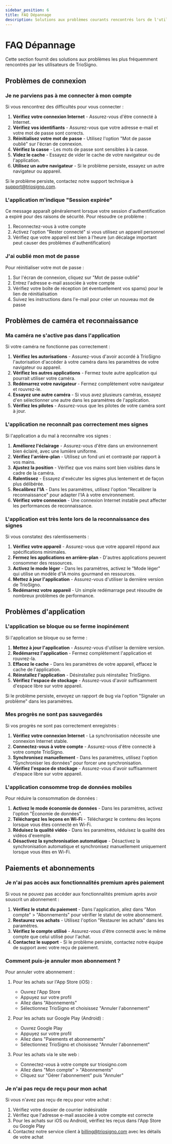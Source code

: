 ```yaml
---
sidebar_position: 6
title: FAQ Dépannage
description: Solutions aux problèmes courants rencontrés lors de l'utilisation de TrioSigno.
---
```


# FAQ Dépannage

Cette section fournit des solutions aux problèmes les plus fréquemment rencontrés par les utilisateurs de TrioSigno.

## Problèmes de connexion

### Je ne parviens pas à me connecter à mon compte

Si vous rencontrez des difficultés pour vous connecter :

1. **Vérifiez votre connexion Internet** - Assurez-vous d'être connecté à Internet.
2. **Vérifiez vos identifiants** - Assurez-vous que votre adresse e-mail et votre mot de passe sont corrects.
3. **Réinitialisez votre mot de passe** - Utilisez l'option "Mot de passe oublié" sur l'écran de connexion.
4. **Vérifiez la casse** - Les mots de passe sont sensibles à la casse.
5. **Videz le cache** - Essayez de vider le cache de votre navigateur ou de l'application.
6. **Utilisez un autre navigateur** - Si le problème persiste, essayez un autre navigateur ou appareil.

Si le problème persiste, contactez notre support technique à support@triosigno.com.

### L'application m'indique "Session expirée"

Ce message apparaît généralement lorsque votre session d'authentification a expiré pour des raisons de sécurité. Pour résoudre ce problème :

1. Reconnectez-vous à votre compte
2. Activez l'option "Rester connecté" si vous utilisez un appareil personnel
3. Vérifiez que votre appareil est bien à l'heure (un décalage important peut causer des problèmes d'authentification)

### J'ai oublié mon mot de passe

Pour réinitialiser votre mot de passe :

1. Sur l'écran de connexion, cliquez sur "Mot de passe oublié"
2. Entrez l'adresse e-mail associée à votre compte
3. Vérifiez votre boîte de réception (et éventuellement vos spams) pour le lien de réinitialisation
4. Suivez les instructions dans l'e-mail pour créer un nouveau mot de passe

## Problèmes de caméra et reconnaissance

### Ma caméra ne s'active pas dans l'application

Si votre caméra ne fonctionne pas correctement :

1. **Vérifiez les autorisations** - Assurez-vous d'avoir accordé à TrioSigno l'autorisation d'accéder à votre caméra dans les paramètres de votre navigateur ou appareil.
2. **Vérifiez les autres applications** - Fermez toute autre application qui pourrait utiliser votre caméra.
3. **Redémarrez votre navigateur** - Fermez complètement votre navigateur et rouvrez-le.
4. **Essayez une autre caméra** - Si vous avez plusieurs caméras, essayez d'en sélectionner une autre dans les paramètres de l'application.
5. **Vérifiez les pilotes** - Assurez-vous que les pilotes de votre caméra sont à jour.

### L'application ne reconnaît pas correctement mes signes

Si l'application a du mal à reconnaître vos signes :

1. **Améliorez l'éclairage** - Assurez-vous d'être dans un environnement bien éclairé, avec une lumière uniforme.
2. **Vérifiez l'arrière-plan** - Utilisez un fond uni et contrasté par rapport à vos mains.
3. **Ajustez la position** - Vérifiez que vos mains sont bien visibles dans le cadre de la caméra.
4. **Ralentissez** - Essayez d'exécuter les signes plus lentement et de façon plus délibérée.
5. **Recalibrez l'IA** - Dans les paramètres, utilisez l'option "Recalibrer la reconnaissance" pour adapter l'IA à votre environnement.
6. **Vérifiez votre connexion** - Une connexion Internet instable peut affecter les performances de reconnaissance.

### L'application est très lente lors de la reconnaissance des signes

Si vous constatez des ralentissements :

1. **Vérifiez votre appareil** - Assurez-vous que votre appareil répond aux spécifications minimales.
2. **Fermez les applications en arrière-plan** - D'autres applications peuvent consommer des ressources.
3. **Activez le mode léger** - Dans les paramètres, activez le "Mode léger" qui utilise un modèle d'IA moins gourmand en ressources.
4. **Mettez à jour l'application** - Assurez-vous d'utiliser la dernière version de TrioSigno.
5. **Redémarrez votre appareil** - Un simple redémarrage peut résoudre de nombreux problèmes de performance.

## Problèmes d'application

### L'application se bloque ou se ferme inopinément

Si l'application se bloque ou se ferme :

1. **Mettez à jour l'application** - Assurez-vous d'utiliser la dernière version.
2. **Redémarrez l'application** - Fermez complètement l'application et rouvrez-la.
3. **Effacez le cache** - Dans les paramètres de votre appareil, effacez le cache de l'application.
4. **Réinstallez l'application** - Désinstallez puis réinstallez TrioSigno.
5. **Vérifiez l'espace de stockage** - Assurez-vous d'avoir suffisamment d'espace libre sur votre appareil.

Si le problème persiste, envoyez un rapport de bug via l'option "Signaler un problème" dans les paramètres.

### Mes progrès ne sont pas sauvegardés

Si vos progrès ne sont pas correctement enregistrés :

1. **Vérifiez votre connexion Internet** - La synchronisation nécessite une connexion Internet stable.
2. **Connectez-vous à votre compte** - Assurez-vous d'être connecté à votre compte TrioSigno.
3. **Synchronisez manuellement** - Dans les paramètres, utilisez l'option "Synchroniser les données" pour forcer une synchronisation.
4. **Vérifiez l'espace de stockage** - Assurez-vous d'avoir suffisamment d'espace libre sur votre appareil.

### L'application consomme trop de données mobiles

Pour réduire la consommation de données :

1. **Activez le mode économie de données** - Dans les paramètres, activez l'option "Économie de données".
2. **Téléchargez les leçons en Wi-Fi** - Téléchargez le contenu des leçons lorsque vous êtes connecté en Wi-Fi.
3. **Réduisez la qualité vidéo** - Dans les paramètres, réduisez la qualité des vidéos d'exemple.
4. **Désactivez la synchronisation automatique** - Désactivez la synchronisation automatique et synchronisez manuellement uniquement lorsque vous êtes en Wi-Fi.

## Paiements et abonnements

### Je n'ai pas accès aux fonctionnalités premium après paiement

Si vous ne pouvez pas accéder aux fonctionnalités premium après avoir souscrit un abonnement :

1. **Vérifiez le statut du paiement** - Dans l'application, allez dans "Mon compte" > "Abonnements" pour vérifier le statut de votre abonnement.
2. **Restaurez vos achats** - Utilisez l'option "Restaurer les achats" dans les paramètres.
3. **Vérifiez le compte utilisé** - Assurez-vous d'être connecté avec le même compte que celui utilisé pour l'achat.
4. **Contactez le support** - Si le problème persiste, contactez notre équipe de support avec votre reçu de paiement.

### Comment puis-je annuler mon abonnement ?

Pour annuler votre abonnement :

1. Pour les achats sur l'App Store (iOS) :

   - Ouvrez l'App Store
   - Appuyez sur votre profil
   - Allez dans "Abonnements"
   - Sélectionnez TrioSigno et choisissez "Annuler l'abonnement"

2. Pour les achats sur Google Play (Android) :

   - Ouvrez Google Play
   - Appuyez sur votre profil
   - Allez dans "Paiements et abonnements"
   - Sélectionnez TrioSigno et choisissez "Annuler l'abonnement"

3. Pour les achats via le site web :
   - Connectez-vous à votre compte sur triosigno.com
   - Allez dans "Mon compte" > "Abonnements"
   - Cliquez sur "Gérer l'abonnement" puis "Annuler"

### Je n'ai pas reçu de reçu pour mon achat

Si vous n'avez pas reçu de reçu pour votre achat :

1. Vérifiez votre dossier de courrier indésirable
2. Vérifiez que l'adresse e-mail associée à votre compte est correcte
3. Pour les achats sur iOS ou Android, vérifiez les reçus dans l'App Store ou Google Play
4. Contactez notre service client à billing@triosigno.com avec les détails de votre achat
